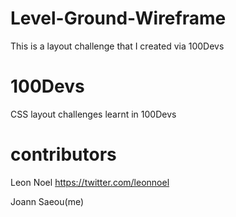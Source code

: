# Level-Ground-Wireframe
This is a layout challenge that I created via 100Devs



# 100Devs
CSS layout challenges learnt  in 100Devs


# contributors


Leon Noel 
https://twitter.com/leonnoel 

Joann Saeou(me)
